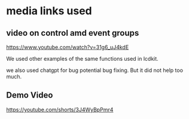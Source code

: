 # media links used


## video on control amd event groups
https://www.youtube.com/watch?v=31g6_uJ4kdE


We used other examples of the same functions used in lcdkit. 

we also used chatgpt for bug potential bug fixing. But it did not help too much.


## Demo Video
https://youtube.com/shorts/3J4WyBpPmr4
